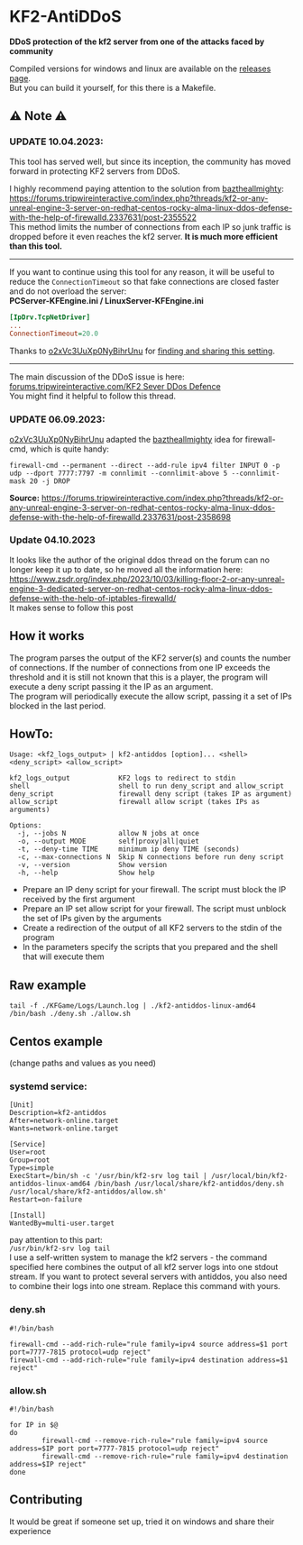 # KF2-AntiDDoS
**DDoS protection of the kf2 server from one of the attacks faced by community**  

Compiled versions for windows and linux are available on the [releases page](https://github.com/GenZmeY/KF2-AntiDDoS/releases).  
But you can build it yourself, for this there is a Makefile.

## ⚠️ Note ⚠️
### UPDATE 10.04.2023:
This tool has served well, but since its inception, the community has moved forward in protecting KF2 servers from DDoS.

I highly recommend paying attention to the solution from [baztheallmighty](https://forums.tripwireinteractive.com/index.php?members/baztheallmighty.110378/):  
https://forums.tripwireinteractive.com/index.php?threads/kf2-or-any-unreal-engine-3-server-on-redhat-centos-rocky-alma-linux-ddos-defense-with-the-help-of-firewalld.2337631/post-2355522  
This method limits the number of connections from each IP so junk traffic is dropped before it even reaches the kf2 server. **It is much more efficient than this tool.**  
***
If you want to continue using this tool for any reason, it will be useful to reduce the `ConnectionTimeout` so that fake connections are closed faster and do not overload the server:  
**PCServer-KFEngine.ini / LinuxServer-KFEngine.ini**  
```ini
[IpDrv.TcpNetDriver]
...
ConnectionTimeout=20.0
```
Thanks to [o2xVc3UuXp0NyBihrUnu](https://forums.tripwireinteractive.com/index.php?members/o2xvc3uuxp0nybihrunu.95080/) for [finding and sharing this setting](https://forums.tripwireinteractive.com/index.php?threads/kf2-or-any-unreal-engine-3-server-on-redhat-centos-rocky-alma-linux-ddos-defense-with-the-help-of-firewalld.2337631/page-5#post-2355506).
***
The main discussion of the DDoS issue is here:  
[forums.tripwireinteractive.com/KF2 Sever DDos Defence](https://forums.tripwireinteractive.com/index.php?threads/kf2-or-any-unreal-engine-3-server-on-redhat-centos-rocky-alma-linux-ddos-defense-with-the-help-of-firewalld.2337631/)  
You might find it helpful to follow this thread.  
### UPDATE 06.09.2023:
[o2xVc3UuXp0NyBihrUnu](https://forums.tripwireinteractive.com/index.php?members/o2xvc3uuxp0nybihrunu.95080/) adapted the [baztheallmighty](https://forums.tripwireinteractive.com/index.php?members/baztheallmighty.110378/) idea for firewall-cmd, which is quite handy:
```
firewall-cmd --permanent --direct --add-rule ipv4 filter INPUT 0 -p udp --dport 7777:7797 -m connlimit --connlimit-above 5 --connlimit-mask 20 -j DROP
```
**Source:** https://forums.tripwireinteractive.com/index.php?threads/kf2-or-any-unreal-engine-3-server-on-redhat-centos-rocky-alma-linux-ddos-defense-with-the-help-of-firewalld.2337631/post-2358698

### Update 04.10.2023
It looks like the author of the original ddos thread on the forum can no longer keep it up to date, so he moved all the information here:  
https://www.zsdr.org/index.php/2023/10/03/killing-floor-2-or-any-unreal-engine-3-dedicated-server-on-redhat-centos-rocky-alma-linux-ddos-defense-with-the-help-of-iptables-firewalld/  
It makes sense to follow this post  

## How it works
The program parses the output of the KF2 server(s) and counts the number of connections. If the number of connections from one IP exceeds the threshold and it is still not known that this is a player, the program will execute a deny script passing it the IP as an argument.  
The program will periodically execute the allow script, passing it a set of IPs blocked in the last period.

## HowTo:
```
Usage: <kf2_logs_output> | kf2-antiddos [option]... <shell> <deny_script> <allow_script>

kf2_logs_output            KF2 logs to redirect to stdin
shell                      shell to run deny_script and allow_script
deny_script                firewall deny script (takes IP as argument)
allow_script               firewall allow script (takes IPs as arguments)

Options:
  -j, --jobs N             allow N jobs at once
  -o, --output MODE        self|proxy|all|quiet
  -t, --deny-time TIME     minimum ip deny TIME (seconds)
  -c, --max-connections N  Skip N connections before run deny script
  -v, --version            Show version
  -h, --help               Show help
```

- Prepare an IP deny script for your firewall. The script must block the IP received by the first argument 
- Prepare an IP set allow script for your firewall. The script must unblock the set of IPs given by the arguments 
- Сreate a redirection of the output of all KF2 servers to the stdin of the program 
- In the parameters specify the scripts that you prepared and the shell that will execute them 

## Raw example
```
tail -f ./KFGame/Logs/Launch.log | ./kf2-antiddos-linux-amd64 /bin/bash ./deny.sh ./allow.sh
```

## Centos example 
(change paths and values as you need) 
### systemd service:
```
[Unit]
Description=kf2-antiddos
After=network-online.target
Wants=network-online.target

[Service]
User=root
Group=root
Type=simple
ExecStart=/bin/sh -c '/usr/bin/kf2-srv log tail | /usr/local/bin/kf2-antiddos-linux-amd64 /bin/bash /usr/local/share/kf2-antiddos/deny.sh /usr/local/share/kf2-antiddos/allow.sh'
Restart=on-failure

[Install]
WantedBy=multi-user.target
```

pay attention to this part:  
`/usr/bin/kf2-srv log tail`  
I use a self-written system to manage the kf2 servers - the command specified here combines the output of all kf2 server logs into one stdout stream. If you want to protect several servers with antiddos, you also need to combine their logs into one stream. Replace this command with yours.

### deny.sh
```
#!/bin/bash

firewall-cmd --add-rich-rule="rule family=ipv4 source address=$1 port port=7777-7815 protocol=udp reject"
firewall-cmd --add-rich-rule="rule family=ipv4 destination address=$1 reject"
```

### allow.sh
```
#!/bin/bash

for IP in $@
do
        firewall-cmd --remove-rich-rule="rule family=ipv4 source address=$IP port port=7777-7815 protocol=udp reject"
        firewall-cmd --remove-rich-rule="rule family=ipv4 destination address=$IP reject"
done
```

## Contributing
It would be great if someone set up, tried it on windows and share their experience 

